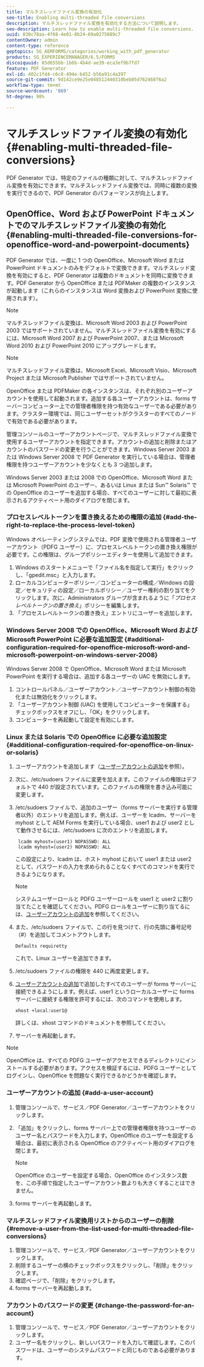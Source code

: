 ```yaml
---
title: マルチスレッドファイル変換の有効化
seo-title: Enabling multi-threaded file conversions
description: マルチスレッドファイル変換を有効化する方法について説明します。
seo-description: Learn how to enable multi-threaded file conversions.
uuid: 830c78aa-4f68-4e01-8b24-69a0275689c7
contentOwner: admin
content-type: reference
geptopics: SG_AEMFORMS/categories/working_with_pdf_generator
products: SG_EXPERIENCEMANAGER/6.5/FORMS
discoiquuid: 85d655bb-1b6b-4b4d-ae39-eca3ef9b7fd7
feature: PDF Generator
exl-id: 402c1fd4-c6c8-494e-b452-b56a91c4a397
source-git-commit: 9d142ce9e25e048512440310beb05d762468f6a2
workflow-type: tm+mt
source-wordcount: '869'
ht-degree: 98%

---
```


# マルチスレッドファイル変換の有効化 {#enabling-multi-threaded-file-conversions}

PDF Generator では、特定のファイルの種類に対して、マルチスレッドファイル変換を有効にできます。マルチスレッドファイル変換では、同時に複数の変換を実行できるので、PDF Generator のパフォーマンスが向上します。

## OpenOffice、Word および PowerPoint ドキュメントでのマルチスレッドファイル変換の有効化 {#enabling-multi-threaded-file-conversions-for-openoffice-word-and-powerpoint-documents}

PDF Generator では、一度に 1 つの OpenOffice、Microsoft Word または PowerPoint ドキュメントのみをデフォルトで変換できます。マルチスレッド変換を有効にすると、PDF Generator は複数のドキュメントを同時に変換できます。PDF Generator から OpenOffice または PDFMaker の複数のインスタンスが起動します（これらのインスタンスは Word 変換および PowerPoint 変換に使用されます）。

>[!NOTE]
>
>マルチスレッドファイル変換は、Microsoft Word 2003 および PowerPoint 2003 ではサポートされていません。マルチスレッドファイル変換を有効にするには、Microsoft Word 2007 および PowerPoint 2007、または Microsoft Word 2010 および PowerPoint 2010 にアップグレードします。

>[!NOTE]
>
>マルチスレッドファイル変換は、Microsoft Excel、Microsoft Visio、Microsoft Project または Microsoft Publisher ではサポートされていません。

OpenOffice または PDFMaker の各インスタンスは、それぞれ別のユーザーアカウントを使用して起動されます。追加する各ユーザーアカウントは、forms サーバーコンピューター上での管理者権限を持つ有効なユーザーである必要があります。クラスター環境では、同じユーザーセットがクラスターのすべてのノードで有効である必要があります。

管理コンソールのユーザーアカウントページで、マルチスレッドファイル変換で使用するユーザーアカウントを指定できます。アカウントの追加と削除またはアカウントのパスワードの変更を行うことができます。Windows Server 2003 または Windows Server 2008 で PDF Generator を実行している場合は、管理者権限を持つユーザーアカウントを少なくとも 3 つ追加します。

Windows Server 2003 または 2008 での OpenOffice、Microsoft Word または Microsoft PowerPoint のユーザー、あるいは Linux または Sun™ Solaris™ での OpenOffice のユーザーを追加する場合、すべてのユーザーに対して最初に表示されるアクティベート用のダイアログを閉じます。

### プロセスレベルトークンを置き換えるための権限の追加 {#add-the-right-to-replace-the-process-level-token}

Windows オペレーティングシステムでは、PDF 変換で使用される管理者ユーザーアカウント（PDFG ユーザー）に、プロセスレベルトークンの置き換え権限が必要です。この権限は、グループポリシーエディターを使用して追加できます。

1. Windows のスタートメニューで「ファイル名を指定して実行」をクリックし、「gpedit.msc」と入力します。
1. ローカルコンピューターポリシー／コンピューターの構成／Windows の設定／セキュリティの設定／ローカルポリシー／ユーザー権利の割り当てをクリックします。次に、Administrators グループが含まれるように「*プロセスレベルトークンの置き換え*」ポリシーを編集します。
1. 「プロセスレベルトークンの置き換え」エントリにユーザーを追加します。

### Windows Server 2008 での OpenOffice、Microsoft Word および Microsoft PowerPoint に必要な追加設定 {#additional-configuration-required-for-openoffice-microsoft-word-and-microsoft-powerpoint-on-windows-server-2008}

Windows Server 2008 で OpenOffice、Microsoft Word または Microsoft PowerPoint を実行する場合は、追加する各ユーザーの UAC を無効にします。

1. コントロールパネル／ユーザーアカウント／ユーザーアカウント制御の有効化または無効化をクリックします。
1. 「ユーザーアカウント制御 (UAC) を使用してコンピューターを保護する」チェックボックスをオフにし、「OK」をクリックします。
1. コンピューターを再起動して設定を有効にします。

### Linux または Solaris での OpenOffice に必要な追加設定 {#additional-configuration-required-for-openoffice-on-linux-or-solaris}

1. ユーザーアカウントを追加します（[ユーザーアカウントの追加](enabling-multi-threaded-file-conversions.md#add-a-user-account)を参照）。
1. 次に、/etc/sudoers ファイルに変更を加えます。このファイルの権限はデフォルトで 440 が設定されています。このファイルの権限を書き込み可能に変更します。
1. /etc/sudoers ファイルで、追加のユーザー（forms サーバーを実行する管理者以外）のエントリを追加します。例えば、ユーザーを lcadm、サーバーを myhost として AEM Forms を実行している場合、user1 および user2 として動作させるには、/etc/sudoers に次のエントリを追加します。

   ```shell
    lcadm myhost=(user1) NOPASSWD: ALL
    lcadm myhost=(user2) NOPASSWD: ALL
   ```

   この設定により、lcadm は、ホスト myhost において user1 または user2 として、パスワードの入力を求められることなくすべてのコマンドを実行できるようになります。

   >[!NOTE]
   >
   >システムユーザーロールと PDFG ユーザーロールを user1 と user2 に割り当てたことを確認してください。PDFG ロールをユーザーに割り当てるには、[ユーザーアカウントの追加](enabling-multi-threaded-file-conversions.md#add-a-user-account)を参照してください。

1. また、/etc/sudoers ファイルで、この行を見つけて、行の先頭に番号記号（#）を追加してコメントアウトします。

   ```shell
   Defaults requiretty
   ```

   これで、Linux ユーザーを追加できます。

1. /etc/sudoers ファイルの権限を 440 に再度変更します。
1. [ユーザーアカウントの追加](enabling-multi-threaded-file-conversions.md#add-a-user-account)で追加したすべてのユーザーが forms サーバーに接続できるようにします。例えば、user1 というローカルユーザーに forms サーバーに接続する権限を許可するには、次のコマンドを使用します。

   `xhost +local:user1@`

   詳しくは、xhost コマンドのドキュメントを参照してください。

1. サーバーを再起動します。

>[!NOTE]
>
>OpenOffice は、すべての PDFG ユーザーがアクセスできるディレクトリにインストールする必要があります。アクセスを検証するには、PDFG ユーザーとしてログインし、OpenOffice を問題なく実行できるかどうかを確認します。

### ユーザーアカウントの追加 {#add-a-user-account}

1. 管理コンソールで、サービス／PDF Generator／ユーザーアカウントをクリックします。
1. 「追加」をクリックし、forms サーバー上での管理者権限を持つユーザーのユーザー名とパスワードを入力します。OpenOffice のユーザーを設定する場合は、最初に表示される OpenOffice のアクティベート用のダイアログを閉じます。

   >[!NOTE]
   >
   >OpenOffice のユーザーを設定する場合、OpenOffice のインスタンス数を、この手順で指定したユーザーアカウント数よりも大きくすることはできません。

1. forms サーバーを再起動します。

### マルチスレッドファイル変換用リストからのユーザーの削除 {#remove-a-user-from-the-list-used-for-multi-threaded-file-conversions}

1. 管理コンソールで、サービス／PDF Generator／ユーザーアカウントをクリックします。
1. 削除するユーザーの横のチェックボックスをクリックし、「削除」をクリックします。
1. 確認ページで、「削除」をクリックします。
1. forms サーバーを再起動します。

### アカウントのパスワードの変更 {#change-the-password-for-an-account}

1. 管理コンソールで、サービス／PDF Generator／ユーザーアカウントをクリックします。
1. ユーザー名をクリックし、新しいパスワードを入力して確認します。このパスワードは、ユーザーのシステムパスワードと同じものである必要があります。
